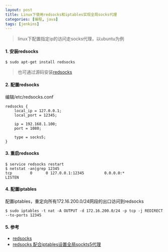 ```yaml
---
layout: post
title: Linux下使用redsocks和iptables实现全局socks代理
categories: [编程, java]
tags: [jenkins]
---
```


> linux下配置指定ip的访问走socks代理，以ubuntu为例

#### 1. 安装redsocks

```
$ sudo apt-get install redsocks
```

> 也可通过源码安装[redsocks](https://github.com/darkk/redsocks)

#### 2. 配置redsocks

编辑/etc/redsocks.conf
```
redsocks {
    local_ip = 127.0.0.1;
    local_port = 12345;
    
    ip = 192.168.1.100;
    port = 1080;
    
    type = socks5;
}
```

#### 3. 重启redsocks

```
$ service redsocks restart
$ netstat -an|grep 12345
tcp        0      0 127.0.0.1:12345         0.0.0.0:*               LISTEN
```

#### 4. 配置iptables

配置iptables，重定向所有172.16.200.0/24网段的出口访问到redsocks

```
$ sudo iptables -t nat -A OUTPUT -d 172.16.200.0/24 -p tcp -j REDIRECT --to-ports 12345
```

#### 5. 参考

* [redsocks](https://github.com/darkk/redsocks)
* [redsocks 配合iptables设置全局sockts5代理](https://www.cnblogs.com/cmsd/p/4363631.html)



